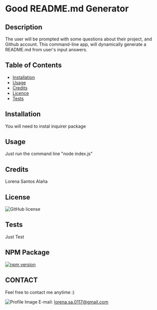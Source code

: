 
# Good README.md Generator

## Description
The user will be prompted with some questions about their project, and Github account. This command-line app, will dynamically generate a README.md from user's input answers.

## Table of Contents
* [Installation](#installation)
* [Usage](#usage)
* [Credits](#credits)
* [Licence](#license)
* [Tests](#tests)
## Installation
You will need to instal inquirer package
## Usage
Just run the command line "node index.js"
## Credits
Lorena Santos Alaña
## License 
 
![GitHub license](https://img.shields.io/badge/license-Apache%202.0-blue.svg)
## Tests
Just Test

## NPM Package

[![npm version](https://badge.fury.io/js/inquirer.svg)](https://badge.fury.io/js/inquirer)

## CONTACT
Feel free to contact me anytime :)

![Profile Image](https://github.com/Videl90.png?size=50)
E-mail: lorena.sa.0117@gmail.com
